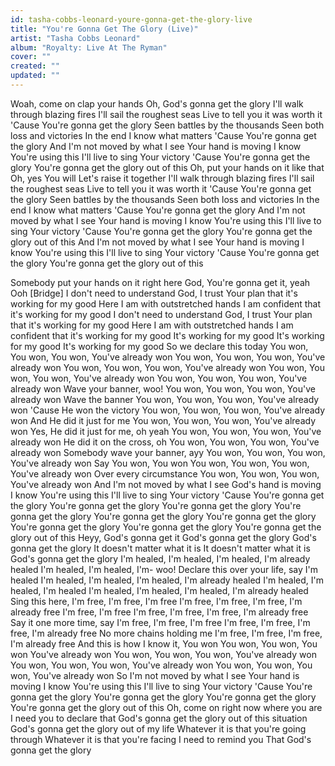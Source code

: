 ```yaml
---
id: tasha-cobbs-leonard-youre-gonna-get-the-glory-live
title: "You're Gonna Get The Glory (Live)"
artist: "Tasha Cobbs Leonard"
album: "Royalty: Live At The Ryman"
cover: ""
created: ""
updated: ""
---
```


Woah, come on clap your hands
Oh, God's gonna get the glory
I'll walk through blazing fires
I'll sail the roughest seas
Live to tell you it was worth it
'Cause You're gonna get the glory
Seen battles by the thousands
Seen both loss and victories
In the end I know what matters
'Cause You're gonna get the glory
And I'm not moved by what I see
Your hand is moving
I know You're using this
I'll live to sing Your victory
'Cause You're gonna get the glory
You're gonna get the glory out of this
Oh, put your hands on it like that
Oh, yes You will
Let's raise it together
I'll walk through blazing fires
I'll sail the roughest seas
Live to tell you it was worth it
'Cause You're gonna get the glory
Seen battles by the thousands
Seen both loss and victories
In the end I know what matters
'Cause You're gonna get the glory
And I'm not moved by what I see
Your hand is moving
I know You're using this
I'll live to sing Your victory
'Cause You're gonna get the glory
You're gonna get the glory out of this
And I'm not moved by what I see
Your hand is moving
I know You're using this
I'll live to sing Your victory
'Cause You're gonna get the glory
You're gonna get the glory out of this

Somebody put your hands on it right here
God, You're gonna get it, yeah
Ooh
[Bridge]
I don't need to understand
God, I trust Your plan that it's working for my good
Here I am with outstretched hands
I am confident that it's working for my good
I don't need to understand
God, I trust Your plan that it's working for my good
Here I am with outstretched hands
I am confident that it's working for my good
It's working for my good
It's working for my good
It's working for my good
So we declare this today
You won, You won, You won, You've already won
You won, You won, You won, You've already won
You won, You won, You won, You've already won
You won, You won, You won, You've already won
You won, You won, You won, You've already won
Wave your banner, woo!
You won, You won, You won, You've already won
Wave the banner
You won, You won, You won, You've already won
'Cause He won the victory
You won, You won, You won, You've already won
And He did it just for me
You won, You won, You won, You've already won
Yes, He did it just for me, oh yeah
You won, You won, You won, You've already won
He did it on the cross, oh
You won, You won, You won, You've already won
Somebody wave your banner, ayy
You won, You won, You won, You've already won
Say You won, You won
You won, You won, You won, You've already won
Over every circumstance
You won, You won, You won, You've already won
And I'm not moved by what I see
God's hand is moving
I know You're using this
I'll live to sing Your victory
'Cause You're gonna get the glory
You're gonna get the glory
You're gonna get the glory
You're gonna get the glory
You're gonna get the glory
You're gonna get the glory
You're gonna get the glory
You're gonna get the glory
You're gonna get the glory out of this
Heyy, God's gonna get it
God's gonna get the glory
God's gonna get the glory
It doesn't matter what it is
It doesn't matter what it is
God's gonna get the glory
I'm healed, I'm healed, I'm healed, I'm already healed
I'm healed, I'm healed, I'm- woo!
Declare this over your life, say I'm healed
I'm healed, I'm healed, I'm healed, I'm already healed
I'm healed, I'm healed, I'm healed
I'm healed, I'm healed, I'm healed, I'm already healed
Sing this here, I'm free, I'm free, I'm free
I'm free, I'm free, I'm free, I'm already free
I'm free, I'm free
I'm free, I'm free, I'm free, I'm already free
Say it one more time, say I'm free, I'm free, I'm free
I'm free, I'm free, I'm free, I'm already free
No more chains holding me
I'm free, I'm free, I'm free, I'm already free
And this is how I know it, You won
You won, You won, You won
You've already won
You won, You won, You won, You've already won
You won, You won, You won, You've already won
You won, You won, You won, You've already won
So I'm not moved by what I see
Your hand is moving
I know You're using this
I'll live to sing Your victory
'Cause You're gonna get the glory
You're gonna get the glory
You're gonna get the glory
You're gonna get the glory out of this
Oh, come on right now where you are
I need you to declare that
God's gonna get the glory out of this situation
God's gonna get the glory out of my life
Whatever it is that you're going through
Whatever it is that you're facing
I need to remind you
That God's gonna get the glory